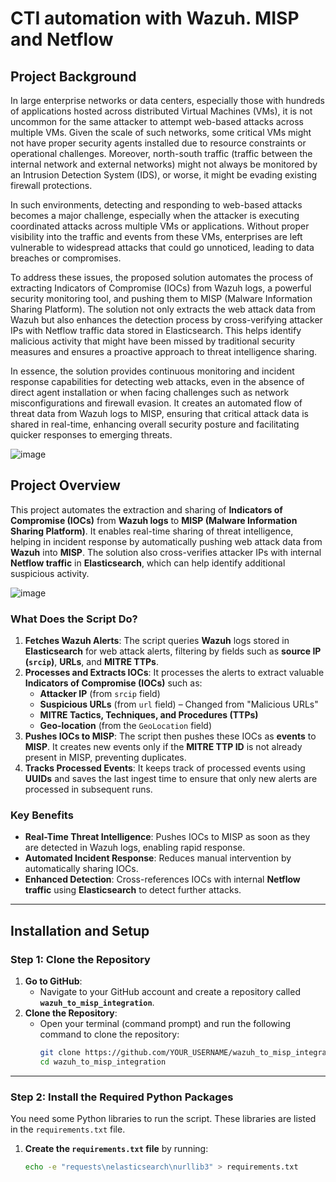 # **CTI automation with Wazuh. MISP and Netflow**

## **Project Background**
In large enterprise networks or data centers, especially those with hundreds of applications hosted across distributed Virtual Machines (VMs), it is not uncommon for the same attacker to attempt web-based attacks across multiple VMs. Given the scale of such networks, some critical VMs might not have proper security agents installed due to resource constraints or operational challenges. Moreover, north-south traffic (traffic between the internal network and external networks) might not always be monitored by an Intrusion Detection System (IDS), or worse, it might be evading existing firewall protections.

In such environments, detecting and responding to web-based attacks becomes a major challenge, especially when the attacker is executing coordinated attacks across multiple VMs or applications. Without proper visibility into the traffic and events from these VMs, enterprises are left vulnerable to widespread attacks that could go unnoticed, leading to data breaches or compromises.

To address these issues, the proposed solution automates the process of extracting Indicators of Compromise (IOCs) from Wazuh logs, a powerful security monitoring tool, and pushing them to MISP (Malware Information Sharing Platform). The solution not only extracts the web attack data from Wazuh but also enhances the detection process by cross-verifying attacker IPs with Netflow traffic data stored in Elasticsearch. This helps identify malicious activity that might have been missed by traditional security measures and ensures a proactive approach to threat intelligence sharing.

In essence, the solution provides continuous monitoring and incident response capabilities for detecting web attacks, even in the absence of direct agent installation or when facing challenges such as network misconfigurations and firewall evasion. It creates an automated flow of threat data from Wazuh logs to MISP, ensuring that critical attack data is shared in real-time, enhancing overall security posture and facilitating quicker responses to emerging threats.

![image](https://github.com/user-attachments/assets/db9769b4-79e8-4d4a-9399-0cbc0fe5de00)



## **Project Overview**

This project automates the extraction and sharing of **Indicators of Compromise (IOCs)** from **Wazuh logs** to **MISP (Malware Information Sharing Platform)**. It enables real-time sharing of threat intelligence, helping in incident response by automatically pushing web attack data from **Wazuh** into **MISP**. The solution also cross-verifies attacker IPs with internal **Netflow traffic** in **Elasticsearch**, which can help identify additional suspicious activity.

![image](https://github.com/user-attachments/assets/e987325b-fdb5-4521-928f-fc069a4b03c0)



### **What Does the Script Do?**
1. **Fetches Wazuh Alerts**: The script queries **Wazuh** logs stored in **Elasticsearch** for web attack alerts, filtering by fields such as **source IP (`srcip`)**, **URLs**, and **MITRE TTPs**.
2. **Processes and Extracts IOCs**: It processes the alerts to extract valuable **Indicators of Compromise (IOCs)** such as:
   - **Attacker IP** (from `srcip` field)
   - **Suspicious URLs** (from `url` field) – Changed from "Malicious URLs"
   - **MITRE Tactics, Techniques, and Procedures (TTPs)**
   - **Geo-location** (from the `GeoLocation` field)
3. **Pushes IOCs to MISP**: The script then pushes these IOCs as **events** to **MISP**. It creates new events only if the **MITRE TTP ID** is not already present in MISP, preventing duplicates.
4. **Tracks Processed Events**: It keeps track of processed events using **UUIDs** and saves the last ingest time to ensure that only new alerts are processed in subsequent runs.

### **Key Benefits**
- **Real-Time Threat Intelligence**: Pushes IOCs to MISP as soon as they are detected in Wazuh logs, enabling rapid response.
- **Automated Incident Response**: Reduces manual intervention by automatically sharing IOCs.
- **Enhanced Detection**: Cross-references IOCs with internal **Netflow traffic** using **Elasticsearch** to detect further attacks.

---

## **Installation and Setup**

### **Step 1: Clone the Repository**

1. **Go to GitHub**: 
   - Navigate to your GitHub account and create a repository called **`wazuh_to_misp_integration`**.
2. **Clone the Repository**:
   - Open your terminal (command prompt) and run the following command to clone the repository:
     ```bash
     git clone https://github.com/YOUR_USERNAME/wazuh_to_misp_integration.git
     cd wazuh_to_misp_integration
     ```

---

### **Step 2: Install the Required Python Packages**

You need some Python libraries to run the script. These libraries are listed in the `requirements.txt` file.

1. **Create the `requirements.txt` file** by running:
   ```bash
   echo -e "requests\nelasticsearch\nurllib3" > requirements.txt

